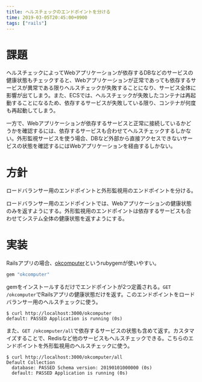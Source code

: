```yaml
---
title: ヘルスチェックのエンドポイントを分ける
time: 2019-03-05T20:45:00+0900
tags: ["rails"]
---
```


# 課題
ヘルスチェックによってWebアプリケーションが依存するDBなどのサービスの健康状態もチェックすると、Webアプリケーションが正常であっても依存するサービスが異常である限りヘルスチェックが失敗することになり、サービス全体に影響が出てしまう。また、ECSでは、ヘルスチェックが失敗したコンテナは再起動することになるため、依存するサービスが失敗している限り、コンテナが何度も再起動してしまう。

一方で、Webアプリケーションが依存するサービスと正常に接続しているかどうかを確認するには、依存するサービスも合わせてヘルスチェックするしかない。外形監視サービスを使う場合、DBなど外部から直接アクセスできないサービスの状態を確認するにはWebアプリケーションを経由するしかない。

# 方針
ロードバランサー用のエンドポイントと外形監視用のエンドポイントを分ける。

ロードバランサー用のエンドポイントでは、Webアプリケーションの健康状態のみを返すようにする。外形監視用のエンドポイントは依存するサービスも合わせてシステム全体の健康状態を返すようにする。

# 実装
Railsアプリの場合、[okcomputer](https://github.com/sportngin/okcomputer)というrubygemが使いやすい。

```ruby
gem "okcomputer"
```

gemをインストールするだけでエンドポイントが2つ定義される。`GET /okcomputer`でRailsアプリの健康状態だけを返す。このエンドポイントをロードバランサー用のヘルスチェックに使う。

```
$ curl http://localhost:3000/okcomputer
default: PASSED Application is running (0s)
```

また、`GET /okcomputer/all`で依存するサービスの状態も含めて返す。カスタマイズすることで、Redisなど他のサービスもヘルスチェックできる。こちらのエンドポイントを外形監視用のヘルスチェックに使う。

```
$ curl http://localhost:3000/okcomputer/all
Default Collection
  database: PASSED Schema version: 20190101000000 (0s)
  default: PASSED Application is running (0s)
```
